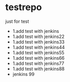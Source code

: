 # testrepo
just for test
 - 1.add test with jenkins
 - 1.add test with jenkins22
 - 1.add test with jenkins33
 - 1.add test with jenkins44
 - 1.add test with jenkins55
 - 1.add test with jenkins66
 - 1.add test with jenkins77
 - 1.add test with jenkins88
 - jenkins 99
